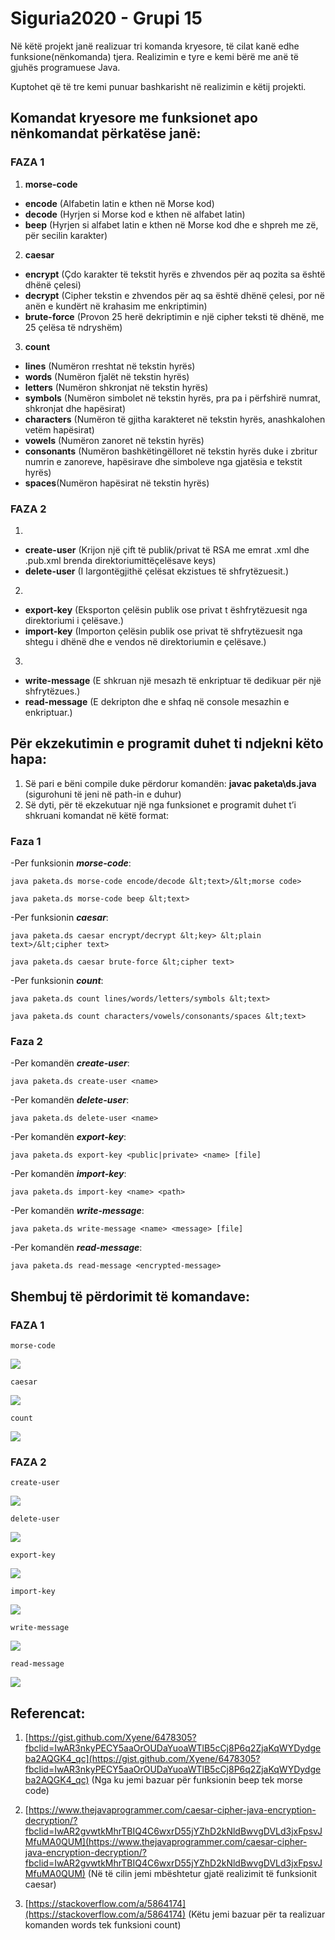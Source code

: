 # Siguria2020 - Grupi 15



Në këtë projekt janë realizuar tri komanda kryesore, të cilat kanë edhe funksione(nënkomanda) tjera. Realizimin e tyre e kemi bërë me anë të gjuhës programuese Java.

Kuptohet që të tre kemi punuar bashkarisht në realizimin e këtij projekti.


## Komandat kryesore me funksionet apo nënkomandat përkatëse janë: 


### FAZA 1
1. **morse-code**
*   **encode**  (Alfabetin latin e kthen në Morse kod)
*   **decode** (Hyrjen si Morse kod e kthen në alfabet latin)
*   **beep**  (Hyrjen si alfabet latin e kthen në Morse kod dhe e shpreh me zë, për secilin karakter)
2. **caesar**
*   **encrypt** (Çdo karakter të tekstit hyrës e zhvendos për aq pozita sa është dhënë çelesi)
*   **decrypt** (Cipher tekstin e zhvendos për aq sa është dhënë çelesi, por në anën e kundërt në krahasim me enkriptimin)
*   **brute-force** (Provon 25 herë dekriptimin e një cipher teksti të dhënë, me 25 çelësa të ndryshëm)
3. **count**
*   **lines** (Numëron rreshtat në tekstin hyrës)
*   **words** (Numëron fjalët në tekstin hyrës)
*   **letters** (Numëron shkronjat në tekstin hyrës)
*   **symbols** (Numëron simbolet në tekstin hyrës, pra pa i përfshirë numrat, shkronjat dhe hapësirat)
*   **characters** (Numëron të gjitha karakteret në tekstin hyrës, anashkalohen vetëm hapësirat)
*   **vowels** (Numëron zanoret në tekstin hyrës)
*   **consonants** (Numëron bashkëtingëlloret në tekstin hyrës duke i zbritur numrin e zanoreve, hapësirave dhe simboleve nga gjatësia e tekstit hyrës)
*   **spaces**(Numëron hapësirat në tekstin hyrës)

### FAZA 2
1.
*	**create-user** (Krijon një çift të publik/privat të RSA me emrat <name>.xml dhe <name>.pub.xml brenda
direktoriumittëçelësave keys)
*	**delete-user** (I largontëgjithë çelësat ekzistues të shfrytëzuesit.)
2. 
*	**export-key** (Eksporton çelësin publik ose privat t ëshfrytëzuesit nga direktoriumi i çelësave.)
*	**import-key** (Importon çelësin publik ose privat të shfrytëzuesit nga shtegu i dhënë dhe e vendos në direktoriumin e çelësave.)
3.
*	**write-message** (E shkruan një mesazh të enkriptuar të dedikuar për një shfrytëzues.)
*	**read-message** (E dekripton dhe e shfaq në console mesazhin e enkriptuar.)



## Për ekzekutimin e programit duhet ti ndjekni këto hapa:


1. Së pari e bëni compile duke përdorur komandën: **javac paketa\ds.java** (sigurohuni të jeni në path-in e duhur)
2. Së dyti, për të ekzekutuar një nga funksionet e programit duhet t’i shkruani komandat në këtë format: 

### Faza 1

-Per funksionin **_morse-code_**:

	java paketa.ds morse-code encode/decode &lt;text>/&lt;morse code>

	java paketa.ds morse-code beep &lt;text>


-Per funksionin **_caesar_**:

	java paketa.ds caesar encrypt/decrypt &lt;key> &lt;plain text>/&lt;cipher text>

	java paketa.ds caesar brute-force &lt;cipher text>


-Per funksionin **_count_**:

	java paketa.ds count lines/words/letters/symbols &lt;text>

	java paketa.ds count characters/vowels/consonants/spaces &lt;text>
    
    
### Faza 2

-Per komandën **_create-user_**:
	
	java paketa.ds create-user <name>
	
-Per komandën **_delete-user_**:

	java paketa.ds delete-user <name>
	
-Per komandën **_export-key_**:

	java paketa.ds export-key <public|private> <name> [file]
	
-Per komandën **_import-key_**:

	java paketa.ds import-key <name> <path>
	
-Per komandën **_write-message_**:

	java paketa.ds write-message <name> <message> [file]
	
-Per komandën **_read-message_**:

	java paketa.ds read-message <encrypted-message>
	
	
## Shembuj të përdorimit të komandave:
### FAZA 1

	morse-code
  
  ![](https://github.com/ylber-gashi/Siguria2020/blob/master/Images/1.PNG)

    



	caesar

![](https://github.com/ylber-gashi/Siguria2020/blob/master/Images/2.PNG)


    




	count

![](https://github.com/ylber-gashi/Siguria2020/blob/master/Images/3.PNG)


    




### FAZA 2
	create-user

![](https://github.com/ylber-gashi/Siguria2020/blob/master/Images/4.PNG)


    




	delete-user

![](https://github.com/ylber-gashi/Siguria2020/blob/master/Images/5.PNG)


    




	export-key

![](https://github.com/ylber-gashi/Siguria2020/blob/master/Images/6.PNG)    


    




	import-key

![](https://github.com/ylber-gashi/Siguria2020/blob/master/Images/7.PNG)


    




	write-message

![](https://github.com/ylber-gashi/Siguria2020/blob/master/Images/8.PNG)


    




	read-message

![](https://github.com/ylber-gashi/Siguria2020/blob/master/Images/9.PNG)



## Referencat:



1. [https://gist.github.com/Xyene/6478305?fbclid=IwAR3nkyPECY5aaOrOUDaYuoaWTlB5cCj8P6q2ZjaKqWYDydgeba2AQGK4_qc](https://gist.github.com/Xyene/6478305?fbclid=IwAR3nkyPECY5aaOrOUDaYuoaWTlB5cCj8P6q2ZjaKqWYDydgeba2AQGK4_qc) (Nga ku jemi bazuar për funksionin beep tek morse code)

2. [https://www.thejavaprogrammer.com/caesar-cipher-java-encryption-decryption/?fbclid=IwAR2gvwtkMhrTBIQ4C6wxrD55jYZhD2kNldBwvgDVLd3jxFpsvJMfuMA0QUM](https://www.thejavaprogrammer.com/caesar-cipher-java-encryption-decryption/?fbclid=IwAR2gvwtkMhrTBIQ4C6wxrD55jYZhD2kNldBwvgDVLd3jxFpsvJMfuMA0QUM) (Në të cilin jemi mbështetur gjatë realizimit të funksionit caesar)

3. [https://stackoverflow.com/a/5864174](https://stackoverflow.com/a/5864174) (Këtu jemi bazuar për ta realizuar komanden words tek funksioni count)
